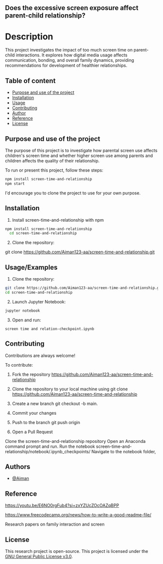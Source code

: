 ## Does the excessive screen exposure affect parent-child relationship?
# Description
This project investigates the impact of too much screen time on parent-child interactions. It explores how digital media usage affects communication, bonding, and overall family dynamics, providing recommendations for development of healthier relationships.

## Table of content
- [Purpose and use of the project]()
- [Installation]()
- [Usage]()
- [Contributing]()
- [Author]()
- [Reference]()
- [License]()
## Purpose and use of the project
The purpose of this project is to investigate how parental screen use affects children's screen time and whether higher screen use among parents and children affects the quality of their relationship.

To run or present this project, follow these steps:

```bash
npm install screen-time-and-relationship
npm start
```
I'd encourage you to clone the project to use for your own purpose.
## Installation

1. Install screen-time-and-relationship with npm

```bash
npm install screen-time-and-relationship
  cd screen-time-and-relationship
```

2. Clone the repository:
 
 git clone https://github.com/Aiman123-aa/screen-time-and-relationship.git


## Usage/Examples
1. Clone the repository:

```bash
git clone https://github.com/Aiman123-aa/screen-time-and-relationship.git
cd screen-time-and-relationship
```
2. Launch Jupyter Notebook:
```bash
jupyter notebook
```
3. Open and run:
```pgsql
screen time and relation-checkpoint.ipynb
```



## Contributing

Contributions are always welcome!

To contribute:
1. Fork the repository https://github.com/Aiman123-aa/screen-time-and-relationship
2. Clone the repository to your local machine using git clone https://github.com/Aiman123-aa/screen-time-and-relationship
3. Create a new branch 
 git checkout -b main.

4. Commit your changes 
5. Push to the branch 
git push origin <main> 

6. Open a Pull Request


Clone the screen-time-and-relationship repository
Open an Anaconda command prompt and run.
Run the notebook screen-time-and-relationship/notebook/.ipynb_checkpoints/
Navigate to the notebook folder,

## Authors

- [@Aiman](https://github.com/Aiman123-aa)


## Reference
https://youtu.be/E6NO0rgFub4?si=zxYZUcZOcOAZqBPP

https://www.freecodecamp.org/news/how-to-write-a-good-readme-file/

Research papers on family interaction and screen  
## License
This research project is open-source. This project is licensed under the [GNU General Public License v3.0](https://www.gnu.org/licenses/gpl-3.0.en.html).
